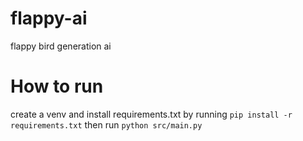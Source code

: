 # flappy-ai
flappy bird generation ai


# How to run
create a venv and install requirements.txt by running `pip install -r requirements.txt` 
then run `python src/main.py`